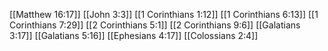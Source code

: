 [[Matthew 16:17]]
[[John 3:3]]
[[1 Corinthians 1:12]]
[[1 Corinthians 6:13]]
[[1 Corinthians 7:29]]
[[2 Corinthians 5:1]]
[[2 Corinthians 9:6]]
[[Galatians 3:17]]
[[Galatians 5:16]]
[[Ephesians 4:17]]
[[Colossians 2:4]]
